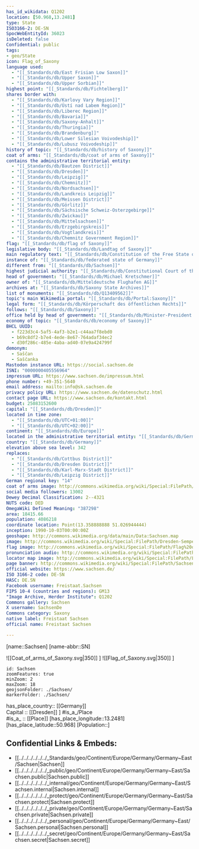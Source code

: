 ```yaml
---
has_id_wikidata: Q1202
location: [50.968,13.2481] 
type: State
ISO3166-2: DE-SN
SpocWebEntityId: 36023
isDeleted: false
Confidential: public
tags:
- geo/State
icon: Flag_of_Saxony
language used:
  - "[[_Standards/db/East Frisian Low Saxon]]"
  - "[[_Standards/db/Upper Saxon]]"
  - "[[_Standards/db/Upper Sorbian]]"
highest point: "[[_Standards/db/Fichtelberg]]"
shares border with:
  - "[[_Standards/db/Karlovy Vary Region]]"
  - "[[_Standards/db/Ústí nad Labem Region]]"
  - "[[_Standards/db/Liberec Region]]"
  - "[[_Standards/db/Bavaria]]"
  - "[[_Standards/db/Saxony-Anhalt]]"
  - "[[_Standards/db/Thuringia]]"
  - "[[_Standards/db/Brandenburg]]"
  - "[[_Standards/db/Lower Silesian Voivodeship]]"
  - "[[_Standards/db/Lubusz Voivodeship]]"
history of topic: "[[_Standards/db/history of Saxony]]"
coat of arms: "[[_Standards/db/coat of arms of Saxony]]"
contains the administrative territorial entity:
  - "[[_Standards/db/Bautzen District]]"
  - "[[_Standards/db/Dresden]]"
  - "[[_Standards/db/Leipzig]]"
  - "[[_Standards/db/Chemnitz]]"
  - "[[_Standards/db/Nordsachsen]]"
  - "[[_Standards/db/Landkreis Leipzig]]"
  - "[[_Standards/db/Meissen District]]"
  - "[[_Standards/db/Görlitz]]"
  - "[[_Standards/db/Sächsische Schweiz-Osterzgebirge]]"
  - "[[_Standards/db/Zwickau]]"
  - "[[_Standards/db/Mittelsachsen]]"
  - "[[_Standards/db/Erzgebirgskreis]]"
  - "[[_Standards/db/Vogtlandkreis]]"
  - "[[_Standards/db/Chemnitz Government Region]]"
flag: "[[_Standards/db/flag of Saxony]]"
legislative body: "[[_Standards/db/Landtag of Saxony]]"
main regulatory text: "[[_Standards/db/Constitution of the Free State of Saxony]]"
instance of: "[[_Standards/db/federated state of Germany]]"
different from: "[[_Standards/db/Sachsen]]"
highest judicial authority: "[[_Standards/db/Constitutional Court of the Free State of Saxony]]"
head of government: "[[_Standards/db/Michael Kretschmer]]"
owner of: "[[_Standards/db/Mitteldeutsche Flughafen AG]]"
archives at: "[[_Standards/db/Saxony State Archives]]"
list of monuments: "[[_Standards/db/Q13409562]]"
topic's main Wikimedia portal: "[[_Standards/db/Portal:Saxony]]"
legal form: "[[_Standards/db/Körperschaft des öffentlichen Rechts]]"
follows: "[[_Standards/db/Saxony]]"
office held by head of government: "[[_Standards/db/Minister-President of Saxony]]"
economy of topic: "[[_Standards/db/economy of Saxony]]"
BHCL UUID:
  - f223d3c4-5af5-4af3-b2e1-c44aa7f8ebd0
  - b69c8df2-b7e4-4ede-8e67-764adaf34ec2
  - d30f286c-485e-4aba-ad40-07e9a424799f
demonym:
  - Saščan
  - Saščanka
Mastodon instance URL: https://social.sachsen.de
ISNI: "0000000405556964"
impressum URL: https://www.sachsen.de/impressum.html
phone number: +49-351-5640
email address: mailto:info@sk.sachsen.de
privacy policy URL: https://www.sachsen.de/datenschutz.html
contact page URL: https://www.sachsen.de/kontakt.html
budget: 25083152600
capital: "[[_Standards/db/Dresden]]"
located in time zone:
  - "[[_Standards/db/UTC+01:00]]"
  - "[[_Standards/db/UTC+02:00]]"
continent: "[[_Standards/db/Europe]]"
located in the administrative territorial entity: "[[_Standards/db/Germany]]"
country: "[[_Standards/db/Germany]]"
elevation above sea level: 342
replaces:
  - "[[_Standards/db/Cottbus District]]"
  - "[[_Standards/db/Dresden District]]"
  - "[[_Standards/db/Karl-Marx-Stadt District]]"
  - "[[_Standards/db/Leipzig District]]"
German regional key: "14"
coat of arms image: http://commons.wikimedia.org/wiki/Special:FilePath/Coat%20of%20arms%20of%20Saxony.svg
social media followers: 13002
Dewey Decimal Classification: 2--4321
NUTS code: DED
OmegaWiki Defined Meaning: "387298"
area: 18415.66
population: 4086218
coordinate location: Point(13.358888888 51.026944444)
inception: 1990-10-03T00:00:00Z
geoshape: http://commons.wikimedia.org/data/main/Data:Sachsen.map
image: http://commons.wikimedia.org/wiki/Special:FilePath/Dresden-Semperoper.04.JPG
flag image: http://commons.wikimedia.org/wiki/Special:FilePath/Flag%20of%20Saxony.svg
pronunciation audio: http://commons.wikimedia.org/wiki/Special:FilePath/LL-Q188%20%28deu%29-Michael%20Schoenitzer%20%28MichaelSchoenitzer%29-Sachsen.wav
locator map image: http://commons.wikimedia.org/wiki/Special:FilePath/Locator%20map%20Saxony%20in%20Germany.svg
page banner: http://commons.wikimedia.org/wiki/Special:FilePath/Sachsen%20Wikivoyage%20banner.png
official website: https://www.sachsen.de/
ISO 3166-2 code: DE-SN
HASC: DE.SN
Facebook username: Freistaat.Sachsen
FIPS 10-4 (countries and regions): GM13
"Image Archive, Herder Institute": Q1202
Commons gallery: Sachsen
X username: SachsenDe
Commons category: Saxony
native label: Freistaat Sachsen
official name: Freistaat Sachsen

---
```


[name::Sachsen] 
[name-abbr::SN]

![[Coat_of_arms_of_Saxony.svg|350]] ] 
![[Flag_of_Saxony.svg|350]] ] 

```leaflet
id: Sachsen
zoomFeatures: true 
minZoom: 2 
maxZoom: 18
geojsonFolder: ./Sachsen/
markerFolder: ./Sachsen/
```

has_place_country:: [[Germany]]  
Capital :: [[Dresden]] ] 
#is_a_/Place  
#is_a_ :: [[Place]] 
[has_place_longitude::13.2481] 
[has_place_latitude::50.968] 
[Population::] 



## Confidential Links & Embeds: 
- [[../../../../../../_Standards/geo/Continent/Europe/Germany/Germany~East/Sachsen|Sachsen]] 
- [[../../../../../../_public/geo/Continent/Europe/Germany/Germany~East/Sachsen.public|Sachsen.public]] 
- [[../../../../../../_internal/geo/Continent/Europe/Germany/Germany~East/Sachsen.internal|Sachsen.internal]] 
- [[../../../../../../_protect/geo/Continent/Europe/Germany/Germany~East/Sachsen.protect|Sachsen.protect]] 
- [[../../../../../../_private/geo/Continent/Europe/Germany/Germany~East/Sachsen.private|Sachsen.private]] 
- [[../../../../../../_personal/geo/Continent/Europe/Germany/Germany~East/Sachsen.personal|Sachsen.personal]] 
- [[../../../../../../_secret/geo/Continent/Europe/Germany/Germany~East/Sachsen.secret|Sachsen.secret]] 
